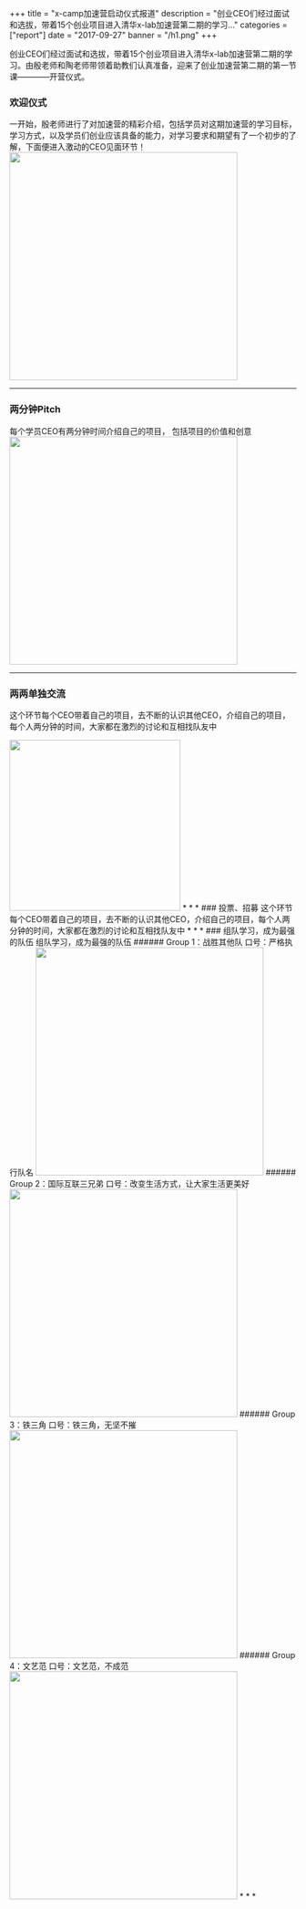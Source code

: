 +++
title = "x-camp加速营启动仪式报道"
description = "创业CEO们经过面试和选拔，带着15个创业项目进入清华x-lab加速营第二期的学习..."
categories = ["report"]
date = "2017-09-27"
banner = "/h1.png"
+++

创业CEO们经过面试和选拔，带着15个创业项目进入清华x-lab加速营第二期的学习。由殷老师和陶老师带领着助教们认真准备，迎来了创业加速营第二期的第一节课————开营仪式。

### 欢迎仪式
  一开始，殷老师进行了对加速营的精彩介绍，包括学员对这期加速营的学习目标，学习方式，以及学员们创业应该具备的能力，对学习要求和期望有了一个初步的了解，下面便进入激动的CEO见面环节！
<img src="/1.png" width="400">
* * *



### 两分钟Pitch
每个学员CEO有两分钟时间介绍自己的项目，
包括项目的价值和创意
<img src="/pitch.jpg" width="400">
* * *
### 两两单独交流
这个环节每个CEO带着自己的项目，去不断的认识其他CEO，介绍自己的项目，每个人两分钟的时间，大家都在激烈的讨论和互相找队友中

<img src="/com.jpg" width="300">
* * *
### 投票、招募
这个环节每个CEO带着自己的项目，去不断的认识其他CEO，介绍自己的项目，每个人两分钟的时间，大家都在激烈的讨论和互相找队友中
* * *
### 组队学习，成为最强的队伍
组队学习，成为最强的队伍
###### Group 1：战胜其他队
口号：严格执行队名

<img src="/g1.jpg" width="400">
###### Group 2：国际互联三兄弟
口号：改变生活方式，让大家生活更美好

<img src="/g2.jpg" width="400">
###### Group 3：铁三角
口号：铁三角，无坚不摧

<img src="/g3.jpg" width="400">
###### Group 4：文艺范
口号：文艺范，不成范

<img src="/g4.jpg" width="400">
* * *
